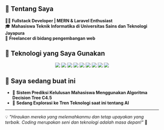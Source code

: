 ## 🚀 **Tentang Saya**  
👨‍💻 **Fullstack Developer | MERN & Laravel Enthusiast**  
🎓 **Mahasiswa Teknik Informatika di Universitas Sains dan Teknologi Jayapura**  
💼 **Freelancer di bidang pengembangan web**  

## 🔧 **Teknologi yang Saya Gunakan**  
<p align="center">
  <img src="https://img.shields.io/badge/-JavaScript-F7DF1E?style=for-the-badge&logo=javascript&logoColor=black" />
  <img src="https://img.shields.io/badge/-Node.js-339933?style=for-the-badge&logo=node.js&logoColor=white" />
  <img src="https://img.shields.io/badge/-React-61DAFB?style=for-the-badge&logo=react&logoColor=black" />
  <img src="https://img.shields.io/badge/-Express.js-000000?style=for-the-badge&logo=express&logoColor=white" />
  <img src="https://img.shields.io/badge/-MongoDB-47A248?style=for-the-badge&logo=mongodb&logoColor=white" />
  <img src="https://img.shields.io/badge/-Laravel-FF2D20?style=for-the-badge&logo=laravel&logoColor=white" />
  <img src="https://img.shields.io/badge/-PHP-777BB4?style=for-the-badge&logo=php&logoColor=white" />
  <img src="https://img.shields.io/badge/-MySQL-4479A1?style=for-the-badge&logo=mysql&logoColor=white" />
  <img src="https://img.shields.io/badge/-Firebase-FFCA28?style=for-the-badge&logo=firebase&logoColor=black" />
</p>

## 📌 **Saya sedang buat ini**  
- 🚀 **Sistem Prediksi Kelulusan Mahasiswa Menggunakan Algoritma Decision Tree C4.5**  
- 🤖 **Sedang Explorasi ke Tren Teknologi saat ini tentang AI**  

---  

💡 *"Hiraukan mereka yang melemahkanmu dan tetap upayakan yang terbaik. Coding merupakan seni dan teknologi adalah masa depan!"* 🚀  
